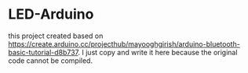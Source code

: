 # LED-Arduino
this project created based on https://create.arduino.cc/projecthub/mayooghgirish/arduino-bluetooth-basic-tutorial-d8b737. I just copy and write it here because the original code cannot be compiled.
